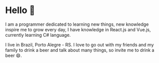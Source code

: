 # Hello 👋

I am a programmer dedicated to learning new things, new knowledge inspire me to grow every day, I have knowledge in React.js and Vue.js, currently learning C# language.

I live in Brazil, Porto Alegre - RS.
I love to go out with my friends and my family to drink a beer and talk about many things, so invite me to drink a beer :smile:.

<!--
**FernandoRogelin/FernandoRogelin** is a ✨ _special_ ✨ repository because its `README.md` (this file) appears on your GitHub profile.

Here are some ideas to get you started:

- 🔭 I’m currently working on ...
- 🌱 I’m currently learning ...
- 👯 I’m looking to collaborate on ...
- 🤔 I’m looking for help with ...
- 💬 Ask me about ...
- 📫 How to reach me: ...
- 😄 Pronouns: ...
- ⚡ Fun fact: ...
-->
